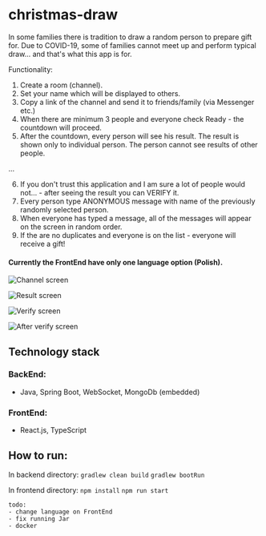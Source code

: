 # christmas-draw

In some families there is tradition to draw a random person to prepare gift for.
Due to COVID-19, some of families cannot meet up and perform typical draw... and that's what this app is for.

Functionality:
1. Create a room (channel).
2. Set your name which will be displayed to others.
3. Copy a link of the channel and send it to friends/family (via Messenger etc.)
4. When there are minimum 3 people and everyone check Ready - the countdown will proceed.
5. After the countdown, every person will see his result. The result is shown only to individual person. The person cannot see results of other people.

...

6. If you don't trust this application and I am sure a lot of people would not... - after seeing the result you can VERIFY it.
7. Every person type ANONYMOUS message with name of the previously randomly selected person.
8. When everyone has typed a message, all of the messages will appear on the screen in random order.
9. If the are no duplicates and everyone is on the list - everyone will receive a gift!

#### Currently the FrontEnd have only one language option (Polish).

![Channel screen](channel.png)
 
![Result screen](result.png)

![Verify screen](verify.png)

![After verify screen](verifyResult.png)


## Technology stack
### BackEnd:
- Java, Spring Boot, WebSocket, MongoDb (embedded)
### FrontEnd:
- React.js, TypeScript

## How to run:
In backend directory:
`gradlew clean build`
`gradlew bootRun`

In frontend directory:
`npm install`
`npm run start`

```
todo:
- change language on FrontEnd
- fix running Jar
- docker
```
